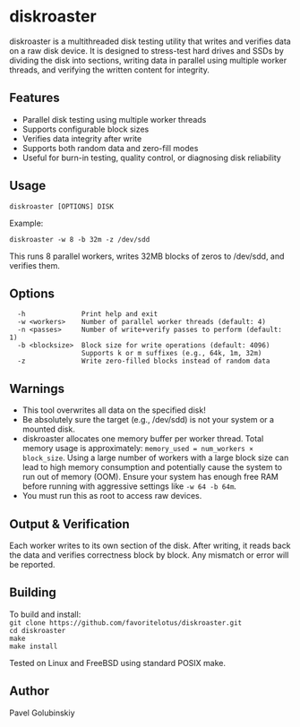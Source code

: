 diskroaster
=========

diskroaster is a multithreaded disk testing utility that writes and verifies data on a raw disk device. It is designed to stress-test hard drives and SSDs by dividing the disk into sections, writing data in parallel using multiple worker threads, and verifying the written content for integrity.

Features
--------

- Parallel disk testing using multiple worker threads
- Supports configurable block sizes
- Verifies data integrity after write
- Supports both random data and zero-fill modes
- Useful for burn-in testing, quality control, or diagnosing disk reliability

Usage
-----

    diskroaster [OPTIONS] DISK

Example:

    diskroaster -w 8 -b 32m -z /dev/sdd

This runs 8 parallel workers, writes 32MB blocks of zeros to /dev/sdd, and verifies them.

Options
-------
```
  -h              Print help and exit  
  -w <workers>    Number of parallel worker threads (default: 4)  
  -n <passes>     Number of write+verify passes to perform (default: 1)  
  -b <blocksize>  Block size for write operations (default: 4096)    
                  Supports k or m suffixes (e.g., 64k, 1m, 32m)  
  -z              Write zero-filled blocks instead of random data  
```
Warnings
--------

- This tool overwrites all data on the specified disk!
- Be absolutely sure the target (e.g., /dev/sdd) is not your system or a mounted disk.
- diskroaster allocates one memory buffer per worker thread.  Total memory usage is approximately:
`memory_used = num_workers × block_size`.
Using a large number of workers with a large block size can lead to high memory consumption and potentially cause the system to run out of memory (OOM).
Ensure your system has enough free RAM before running with aggressive settings like `-w 64 -b 64m`.
- You must run this as root to access raw devices.

Output & Verification
---------------------

Each worker writes to its own section of the disk. After writing, it reads back the data and verifies correctness block by block. Any mismatch or error will be reported.

Building
--------

To build and install:  
`git clone https://github.com/favoritelotus/diskroaster.git`  
`cd diskroaster`   
`make`  
`make install`

Tested on Linux and FreeBSD using standard POSIX make.

Author
------

Pavel Golubinskiy  
